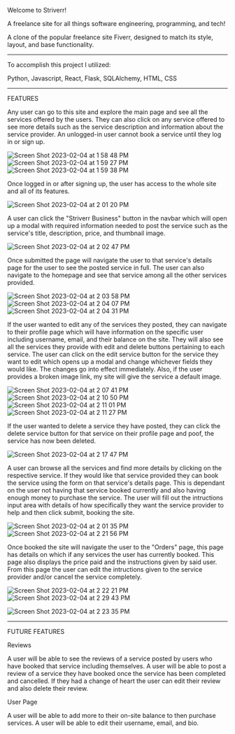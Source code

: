 Welcome to Striverr!

A freelance site for all things software engineering, programming, and tech!

A clone of the popular freelance site Fiverr, designed to match its style, layout, and base functionality.


-----------------------------------------------

To accomplish this project I utilized:

Python, Javascript, React, Flask, SQLAlchemy, HTML, CSS

-----------------------------------------------

FEATURES

Any user can go to this site and explore the main page and see all the services offered by the users.
They can also click on any service offered to see more details such as the service description and information about the service provider.
An unlogged-in user cannot book a service until they log in or sign up.

![Screen Shot 2023-02-04 at 1 58 48 PM](https://user-images.githubusercontent.com/81838299/216784844-a36b9667-2e3c-41ff-857a-8df8fd5d6aa9.png)
![Screen Shot 2023-02-04 at 1 59 27 PM](https://user-images.githubusercontent.com/81838299/216784847-46b5fae5-df60-4f31-8709-63aadef66830.png)
![Screen Shot 2023-02-04 at 1 59 38 PM](https://user-images.githubusercontent.com/81838299/216784848-b3a83f06-2691-4785-a65f-eac0cde7da0c.png)



Once logged in or after signing up, the user has access to the whole site and all of its features.

![Screen Shot 2023-02-04 at 2 01 20 PM](https://user-images.githubusercontent.com/81838299/216784951-e66346c6-dcb9-418e-a240-262faa7cd044.png)


A user can click the "Striverr Business" button in the navbar which will open up a modal with required information needed to post the service such as the service's title, description, price, and thumbnail image.

![Screen Shot 2023-02-04 at 2 02 47 PM](https://user-images.githubusercontent.com/81838299/216785004-cc085f91-8741-454e-99ea-d0b70b5c97a5.png)


Once submitted the page will navigate the user to that service's details page for the user to see the posted service in full. The user can also navigate to the homepage and see that service among all the other services provided.

![Screen Shot 2023-02-04 at 2 03 58 PM](https://user-images.githubusercontent.com/81838299/216785071-3a75253a-9881-40df-9e8f-885d9f4c3bf2.png)
![Screen Shot 2023-02-04 at 2 04 07 PM](https://user-images.githubusercontent.com/81838299/216785072-b54c9846-dac3-436c-a0fb-84fef2ba5044.png)
![Screen Shot 2023-02-04 at 2 04 31 PM](https://user-images.githubusercontent.com/81838299/216785076-b56d9a9a-8d15-4dea-95ff-72c635a517af.png)


If the user wanted to edit any of the services they posted, they can navigate to their profile page which will have information on the specific user including username, email, and their balance on the site.
They will also see all the services they provide with edit and delete buttons pertaining to each service.
The user can click on the edit service button for the service they want to edit which opens up a modal and change whichever fields they would like. The changes go into effect immediately.
Also, if the user provides a broken image link, my site will give the service a default image.

![Screen Shot 2023-02-04 at 2 07 41 PM](https://user-images.githubusercontent.com/81838299/216785402-80fd2393-cdd5-4b96-8859-21463a96c7d5.png)
![Screen Shot 2023-02-04 at 2 10 50 PM](https://user-images.githubusercontent.com/81838299/216785418-89cb8199-b9e9-4cc0-b358-6b9f9b1935b2.png)
![Screen Shot 2023-02-04 at 2 11 01 PM](https://user-images.githubusercontent.com/81838299/216785437-437a4af8-1deb-4e4e-8ce1-69a6f11b6db7.png)
![Screen Shot 2023-02-04 at 2 11 27 PM](https://user-images.githubusercontent.com/81838299/216785556-2774d815-c582-48b9-90ec-e537568ec301.png)

If the user wanted to delete a service they have posted, they can click the delete service button for that service on their profile page and poof, the service has now been deleted.

![Screen Shot 2023-02-04 at 2 17 47 PM](https://user-images.githubusercontent.com/81838299/216785698-6cb64e4d-261b-4163-9bcf-4c6d2e469d48.png)


A user can browse all the services and find more details by clicking on the respective service.
If they would like that service provided they can book the service using the form on that service's details page.
This is dependant on the user not having that service booked currently and also having enough money to purchase the service.
The user will fill out the intructions input area with details of how specifically they want the service provider to help and then click submit, booking the site.

![Screen Shot 2023-02-04 at 2 01 35 PM](https://user-images.githubusercontent.com/81838299/216785737-e5cfe4ab-6c19-4993-91d9-c70a080e9c2f.png)
![Screen Shot 2023-02-04 at 2 21 56 PM](https://user-images.githubusercontent.com/81838299/216785936-2c2f5fb2-d73a-4ebb-9bc3-536ff6d66a85.png)



Once booked the site will navigate the user to the "Orders" page, this page has details on which if any services the user has currently booked. This page also displays the price paid and the instructions given by said user. From this page the user can edit the intructions given to the service provider and/or cancel the service completely.

![Screen Shot 2023-02-04 at 2 22 21 PM](https://user-images.githubusercontent.com/81838299/216786018-38e05c5b-b7a2-4a3b-9e30-87b9407defde.png)
![Screen Shot 2023-02-04 at 2 29 43 PM](https://user-images.githubusercontent.com/81838299/216786190-75a9f9e4-cb40-4d27-a80c-aff10faa65ca.png)

![Screen Shot 2023-02-04 at 2 23 35 PM](https://user-images.githubusercontent.com/81838299/216786031-ab13df4d-bf0e-45d9-a588-c5193868fce7.png)


----------------------------------------------------------------------------------------------

FUTURE FEATURES

Reviews

A user will be able to see the reviews of a service posted by users who have booked that service including themselves.
A user will be able to post a review of a service they have booked once the service has been completed and cancelled.
If they had a change of heart the user can edit their review and also delete their review.


User Page

A user will be able to add more to their on-site balance to then purchase services.
A user will be able to edit their username, email, and bio.
